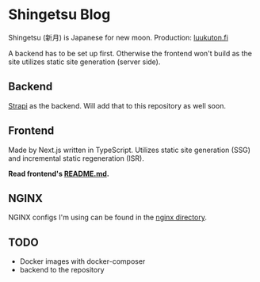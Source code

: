 # Shingetsu Blog

Shingetsu (新月) is Japanese for new moon. Production: [luukuton.fi](https://luukuton.fi)

A backend has to be set up first. Otherwise the frontend won't build as the site utilizes static site generation (server side).

## Backend

[Strapi](https://strapi.io/) as the backend. Will add that to this repository as well soon.

## Frontend

Made by Next.js written in TypeScript. Utilizes static site generation (SSG) and incremental static regeneration (ISR).

**Read frontend's [README.md](frontend/README.md).**

## NGINX

NGINX configs I'm using can be found in the [nginx directory](nginx).

## TODO

- Docker images with docker-composer
- backend to the repository
